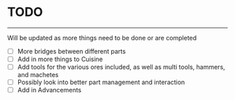 # TODO
---

Will be updated as more things need to be done or are completed

- [ ] More bridges between different parts
- [ ] Add in more things to Cuisine
- [ ] Add tools for the various ores included, as well as multi tools, hammers, and machetes
- [ ] Possibly look into better part management and interaction
- [ ] Add in Advancements